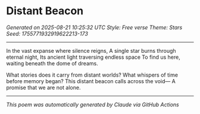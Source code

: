 # Distant Beacon

*Generated on 2025-08-21 10:25:32 UTC*
*Style: Free verse*
*Theme: Stars*
*Seed: 1755771932919622213-173*

---

In the vast expanse where silence reigns,
A single star burns through eternal night,
Its ancient light traversing endless space
To find us here, waiting beneath the dome of dreams.

What stories does it carry from distant worlds?
What whispers of time before memory began?
This distant beacon calls across the void—
A promise that we are not alone.

---

*This poem was automatically generated by Claude via GitHub Actions*
